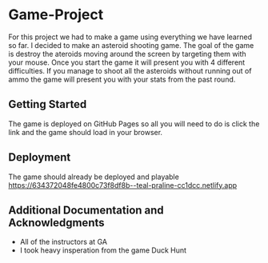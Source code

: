 # Game-Project

For this project we had to make a game using everything we have learned so far. I decided to make an asteroid shooting game. The goal of the game is destroy the ateroids moving around the screen by targeting them with your mouse. Once you start the game it will present you with 4 different difficulties. If you manage to shoot all the asteroids without running out of ammo the game will present you with your stats from the past round.

## Getting Started

The game is deployed on GitHub Pages so all you will need to do is click the link and the game should load in your browser.

## Deployment

The game should already be deployed and playable
https://634372048fe4800c73f8df8b--teal-praline-cc1dcc.netlify.app 

## Additional Documentation and Acknowledgments

* All of the instructors at GA
* I took heavy insperation from the game Duck Hunt



